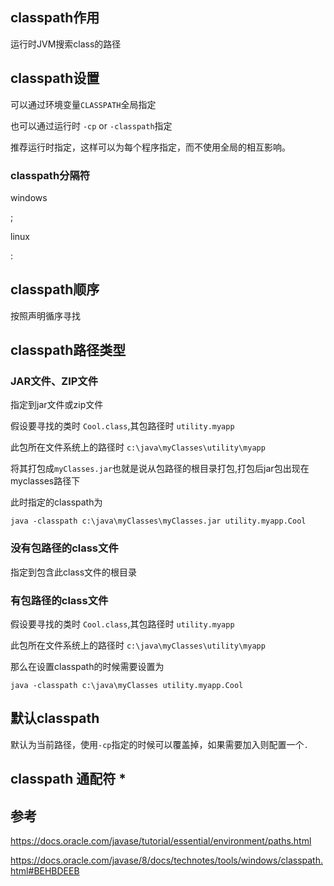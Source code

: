 ## classpath作用

运行时JVM搜索class的路径



## classpath设置

可以通过环境变量`CLASSPATH`全局指定

也可以通过运行时 `-cp` or `-classpath`指定



推荐运行时指定，这样可以为每个程序指定，而不使用全局的相互影响。

### classpath分隔符

windows

;

linux

:

## classpath顺序

按照声明循序寻找



## classpath路径类型



### JAR文件、ZIP文件

指定到jar文件或zip文件

假设要寻找的类时 `Cool.class`,其包路径时 `utility.myapp`

此包所在文件系统上的路径时 `c:\java\myClasses\utility\myapp`

将其打包成`myClasses.jar`也就是说从包路径的根目录打包,打包后jar包出现在myclasses路径下

此时指定的classpath为

`java -classpath c:\java\myClasses\myClasses.jar utility.myapp.Cool`



### 没有包路径的class文件

指定到包含此class文件的根目录

### 有包路径的class文件

假设要寻找的类时 `Cool.class`,其包路径时 `utility.myapp`

此包所在文件系统上的路径时 `c:\java\myClasses\utility\myapp`

那么在设置classpath的时候需要设置为

`java -classpath c:\java\myClasses utility.myapp.Cool`



## 默认classpath

默认为当前路径，使用`-cp`指定的时候可以覆盖掉，如果需要加入则配置一个`.`





## classpath 通配符 *



## 参考



https://docs.oracle.com/javase/tutorial/essential/environment/paths.html

https://docs.oracle.com/javase/8/docs/technotes/tools/windows/classpath.html#BEHBDEEB